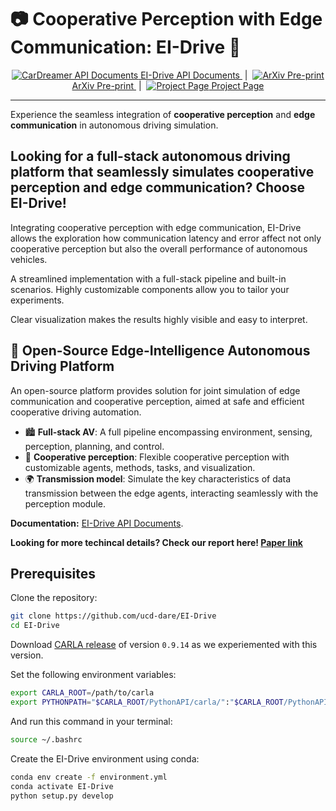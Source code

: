 # 📷 Cooperative Perception with Edge Communication: EI-Drive 🚕

<div align="center">
    <a href="">
        <img src="https://img.icons8.com/nolan/32/api.png" alt="CarDreamer API Documents" />
        EI-Drive API Documents
    </a>
    &nbsp;|&nbsp;
    <a href="">
        <img src="https://img.icons8.com/?size=32&id=48326&format=png" alt="ArXiv Pre-print" />
        ArXiv Pre-print
    </a>
    &nbsp;|&nbsp;
    <a href="">
        <img src="https://img.icons8.com/?size=32&id=X-WB1cntO5xU&format=png&color=000000" alt="Project Page" />
        Project Page
    </a>

</div>

______________________________________________________________________

Experience the seamless integration of **cooperative perception** and **edge communication** in autonomous driving simulation.
<!-- 
> \[!NOTE\]
>
> - **August 2024:** Support transmission error in intention sharing. -->


## **Looking for a full-stack autonomous driving platform that seamlessly simulates cooperative perception and edge communication? Choose EI-Drive!**

Integrating cooperative perception with edge communication, EI-Drive allows the exploration how communication latency and error affect not only cooperative perception but also the overall performance of autonomous vehicles.

A streamlined implementation with a full-stack pipeline and built-in scenarios. Highly customizable components allow you to tailor your experiments.

Clear visualization makes the results highly visible and easy to interpret.

## 🚗 Open-Source Edge-Intelligence Autonomous Driving Platform

An open-source platform provides solution for joint simulation of edge communication and cooperative perception, aimed at safe and efficient cooperative driving automation.

- 🏙️ **Full-stack AV**: A full pipeline encompassing environment, sensing, perception, planning, and control.
- 🔧 **Cooperative perception**: Flexible cooperative perception with customizable agents, methods, tasks, and visualization.
- 🌍 **Transmission model**: Simulate the key characteristics of data transmission between the edge agents, interacting seamlessly with the perception module.

**Documentation:** [EI-Drive API Documents]().

**Looking for more techincal details? Check our report here! [Paper link]()**

## Prerequisites

Clone the repository:

```bash
git clone https://github.com/ucd-dare/EI-Drive
cd EI-Drive
```

Download [CARLA release](https://github.com/carla-simulator/carla/releases) of version ``0.9.14`` as we experiemented with this version.

Set the following environment variables:
```bash
export CARLA_ROOT=/path/to/carla 
export PYTHONPATH="$CARLA_ROOT/PythonAPI/carla/":"$CARLA_ROOT/PythonAPI/carla/dist/carla-0.9.14-py3.7-linux-x86_64.egg":${PYTHONPATH}
```

And run this command in your terminal:
```bash
source ~/.bashrc
```

Create the EI-Drive environment using conda:

```bash
conda env create -f environment.yml
conda activate EI-Drive
python setup.py develop
```